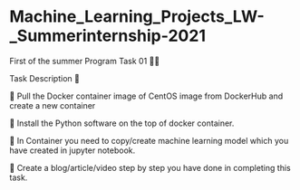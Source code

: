 # Machine_Learning_Projects_LW-_Summerinternship-2021
First of the summer Program
Task 01 👨‍💻



Task Description 📄



📌 Pull the Docker container image of CentOS image from DockerHub and create a new container

📌 Install the Python software on the top of docker container.



📌 In Container you need to copy/create machine learning model which you have created in jupyter notebook.



📌 Create a blog/article/video step by step you have done in completing this task. 

